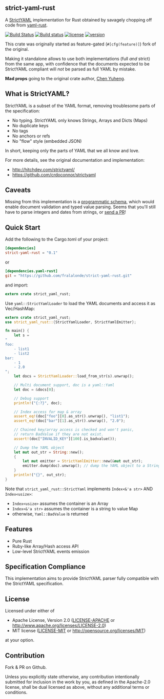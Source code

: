 strict-yaml-rust
-----
A [StrictYAML](http://hitchdev.com/strictyaml/) implementation for Rust 
obtained by savagely chopping off code from [yaml-rust](https://crates.io/crates/yaml-rust).

[![Build Status](https://travis-ci.org/fralalonde/strict-yaml-rust.svg?branch=master)](https://travis-ci.org/fralalonde/strict-yaml-rust)
[![Build status](https://ci.appveyor.com/api/projects/status/scf47535ckp4ylg4?svg=true)](https://ci.appveyor.com/project/fralalonde/strict-yaml-rust)
[![license](https://img.shields.io/crates/l/strict-yaml-rust.svg)](https://crates.io/crates/strict-yaml-rust/)
[![version](https://img.shields.io/crates/v/strict-yaml-rust.svg)](https://crates.io/crates/strict-yaml-rust/)

This crate was originally started as feature-gated (`#[cfg(feature)]`) fork of the original.

Making it standalone allows to use both implementations (full _and_ strict) from the same app, with confidence that the documents 
expected to be StrictYAML compliant will _not_ be parsed as full YAML by mistake.

**Mad props** going to the original crate author, [Chen Yuheng](https://github.com/chyh1990).

## What is StrictYAML?

StrictYAML is a subset of the YAML format, removing troublesome parts of the specification:

 - No typing. StrictYAML only knows Strings, Arrays and Dicts (Maps)  
 - No duplicate keys
 - No tags
 - No anchors or refs
 - No "flow" style (embedded JSON)
 
In short, keeping only the parts of YAML that we all know and love.

For more details, see the original documentation and implementation:

 - http://hitchdev.com/strictyaml/
 - https://github.com/crdoconnor/strictyaml
 
## Caveats

Missing from this implementation is a 
[programmatic schema](https://hitchdev.com/strictyaml/using/alpha/howto/either-or-validation/), 
which would enable document validation and typed value parsing. 
Seems that you'll still have to parse integers and dates from strings, 
or [send a PR](https://github.com/fralalonde/strict-yaml-rust/pulls)!

## Quick Start

Add the following to the Cargo.toml of your project:

```toml
[dependencies]
strict-yaml-rust = "0.1"
```

or

```toml
[dependencies.yaml-rust]
git = "https://github.com/fralalonde/strict-yaml-rust.git"
```

and import:

```rust
extern crate strict_yaml_rust;
```

Use `yaml::StrictYamlLoader` to load the YAML documents and access it
as Vec/HashMap:

```rust
extern crate strict_yaml_rust;
use strict_yaml_rust::{StrictYamlLoader, StrictYamlEmitter};

fn main() {
    let s =
"
foo:
    - list1
    - list2
bar:
    - 1
    - 2.0
";
    let docs = StrictYamlLoader::load_from_str(s).unwrap();

    // Multi document support, doc is a yaml::Yaml
    let doc = &docs[0];

    // Debug support
    println!("{:?}", doc);

    // Index access for map & array
    assert_eq!(doc["foo"][0].as_str().unwrap(), "list1");
    assert_eq!(doc["bar"][1].as_str().unwrap(), "2.0");

    // Chained key/array access is checked and won't panic,
    // return BadValue if they are not exist.
    assert!(doc["INVALID_KEY"][100].is_badvalue());

    // Dump the YAML object
    let mut out_str = String::new();
    {
        let mut emitter = StrictYamlEmitter::new(&mut out_str);
        emitter.dump(doc).unwrap(); // dump the YAML object to a String
    }
    println!("{}", out_str);
}
```

Note that `strict_yaml_rust::StrictYaml` implements `Index<&'a str>` AND `Index<usize>`:

* `Index<usize>` assumes the container is an Array
* `Index<&'a str>` assumes the container is a string to value Map
* otherwise, `Yaml::BadValue` is returned

## Features

* Pure Rust
* Ruby-like Array/Hash access API
* Low-level StrictYAML events emission

## Specification Compliance

This implementation aims to provide StrictYAML parser fully compatible with the StrictYAML specification. 

## License

Licensed under either of

 * Apache License, Version 2.0 ([LICENSE-APACHE](LICENSE-APACHE) or http://www.apache.org/licenses/LICENSE-2.0)
 * MIT license ([LICENSE-MIT](LICENSE-MIT) or http://opensource.org/licenses/MIT)

at your option.

## Contribution

Fork & PR on Github.

Unless you explicitly state otherwise, any contribution intentionally submitted
for inclusion in the work by you, as defined in the Apache-2.0 license, shall be dual licensed as above, without any
additional terms or conditions.
